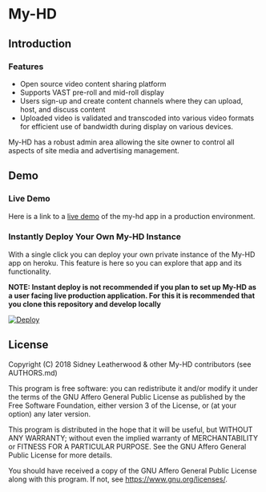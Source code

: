 # My-HD

## Introduction

### Features

* Open source video content sharing platform
* Supports VAST pre-roll and mid-roll display
* Users sign-up and create content channels where they can upload, host, and discuss content
* Uploaded video is validated and transcoded into various video formats for efficient use of bandwidth during display on various devices.

My-HD has a robust admin area allowing the site owner to control all aspects of site media and advertising management.  

## Demo

### Live Demo

Here is a link to a [live demo](https://my-hd.herokuapp.com/) of the my-hd app in a production environment.

### Instantly Deploy Your Own My-HD Instance

With a single click you can deploy your own private instance of the My-HD app on heroku. This feature is here so you can explore that app and its functionality.

**__NOTE: Instant deploy is not recommended if you plan to set up My-HD as a user facing live production application. For this it is recommended that you clone this repository and develop locally__**

[![Deploy](https://www.herokucdn.com/deploy/button.svg)](https://heroku.com/deploy)


## License

Copyright (C) 2018 Sidney Leatherwood & other My-HD contributors (see AUTHORS.md)

This program is free software: you can redistribute it and/or modify it under the terms of the GNU Affero General Public License as published by the Free Software Foundation, either version 3 of the License, or (at your option) any later version.

This program is distributed in the hope that it will be useful, but WITHOUT ANY WARRANTY; without even the implied warranty of MERCHANTABILITY or FITNESS FOR A PARTICULAR PURPOSE. See the GNU Affero General Public License for more details.

You should have received a copy of the GNU Affero General Public License along with this program. If not, see <https://www.gnu.org/licenses/>.
